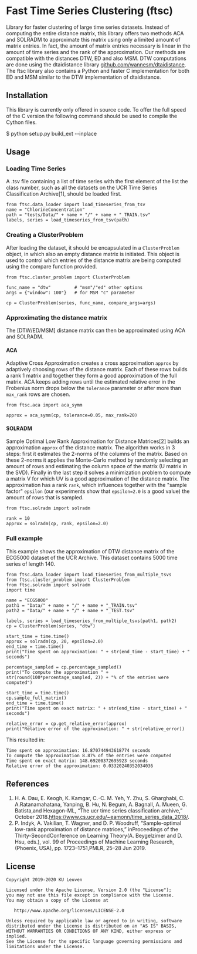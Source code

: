 # Fast Time Series Clustering (ftsc)

Library for faster clustering of large time series datasets. Instead of computing the entire 
distance matrix, this library offers two methods ACA and SOLRADM to approximate this matrix 
using only a limited amount of matrix entries. In fact, the amount of matrix entries necessary
is linear in the amount of time series and the rank of the approximation. Our methods are 
compatible with the distances DTW, ED and also MSM. DTW computations are done using the 
dtaidistance library [github.com/wannesm/dtaidistance](https://github.com/wannesm/dtaidistance). 
The ftsc library also contains a Python and faster C implementation for both ED and MSM similar 
to the DTW implementation of dtaidistance.

## Installation

This library is currently only offered in source code. To offer the full speed of the C version
the following command should be used to compile the Cython files.

  $ python setup.py build_ext --inplace

## Usage

### Loading Time Series
A .tsv file containing a list of time series with the first element of the list the class number,
such as all the datasets on the UCR Time Series Classification Archive[1], should be loaded first.

    from ftsc.data_loader import load_timeseries_from_tsv
    name = "ChlorineConcentration"
    path = "tests/Data/" + name + "/" + name + "_TRAIN.tsv"
    labels, series = load_timeseries_from_tsv(path)

### Creating a ClusterProblem
After loading the dataset, it should be encapsulated in a `ClusterProblem` object, in which also an
empty distance matrix is initiated. This object is used to control which entries of the distance 
matrix are being computed using the compare function provided.

    from ftsc.cluster_problem import ClusterProblem
    
    func_name = "dtw"         # "msm"/"ed" other options
    args = {"window": 100"}   # for MSM "c" parameter
    
    cp = ClusterProblem(series, func_name, compare_args=args)
    
### Approximating the distance matrix
The [DTW/ED/MSM] distance matrix can then be approximated using ACA and SOLRADM.

#### ACA
Adaptive Cross Approximation creates a cross approximation `approx` by adaptively choosing rows of the 
distance matrix. Each of these rows builds a rank 1 matrix and together they form a good approximation
of the full matrix. ACA keeps adding rows until the estimated relative error in the Frobenius norm 
drops below the `tolerance` parameter or after more than `max_rank` rows are chosen.

    from ftsc.aca import aca_symm
    
    approx = aca_symm(cp, tolerance=0.05, max_rank=20)
    
#### SOLRADM
Sample Optimal Low Rank Approximation for Distance Matrices[2] builds an approximation `approx` of the
distance matrix. The algorithm works in 3 steps: first it estimates the 2-norms of the columns of the
matrix. Based on these 2-norms it applies the Monte-Carlo method by randomly selecting an amount of rows
and estimating the column space of the matrix (U matrix in the SVD). Finally in the last step it solves a
minimization problem to compute a matrix V for which UV is a good approximation of the distance matrix.
The approximation has a rank `rank`, which influences together with the "sample factor" `epsilon` (our 
experiments show that `epsilon=2.0` is a good value) the amount of rows that is sampled.

    from ftsc.solradm import solradm
    
    rank = 10
    approx = solradm(cp, rank, epsilon=2.0)

### Full example
This example shows the approximation of DTW distance matrix of the ECG5000 dataset of the UCR Archive. This
dataset contains 5000 time series of length 140.

    from ftsc.data_loader import load_timeseries_from_multiple_tsvs
    from ftsc.cluster_problem import ClusterProblem
    from ftsc.solradm import solradm
    import time

    name = "ECG5000"
    path1 = "Data/" + name + "/" + name + "_TRAIN.tsv"
    path2 = "Data/" + name + "/" + name + "_TEST.tsv"

    labels, series = load_timeseries_from_multiple_tsvs(path1, path2)
    cp = ClusterProblem(series, "dtw")

    start_time = time.time()
    approx = solradm(cp, 20, epsilon=2.0)
    end_time = time.time()
    print("Time spent on approximation: " + str(end_time - start_time) + " seconds")

    percentage_sampled = cp.percentage_sampled()
    print("To compute the approximation " + str(round(100*percentage_sampled, 2)) + "% of the entries were computed")

    start_time = time.time()
    cp.sample_full_matrix()
    end_time = time.time()
    print("Time spent on exact matrix: " + str(end_time - start_time) + " seconds")

    relative_error = cp.get_relative_error(approx)
    print("Relative error of the approximation: " + str(relative_error))

This resulted in:

    Time spent on approximation: 16.870744943618774 seconds
    To compute the approximation 8.87% of the entries were computed
    Time spent on exact matrix: 148.69200372695923 seconds
    Relative error of the approximation: 0.03320240352034036

## References

1. H. A. Dau, E. Keogh, K. Kamgar, C.-C. M. Yeh, Y. Zhu, S. Gharghabi, C. A.Ratanamahatana, Yanping, B. Hu, N. Begum, A. Bagnall, A. Mueen, G. Batista,and Hexagon-ML,
   “The ucr time series classification archive,” October 2018.https://www.cs.ucr.edu/~eamonn/time_series_data_2018/.
2. P. Indyk, A. Vakilian, T. Wagner, and D. P. Woodruff, 
   “Sample-optimal low-rank approximation of distance matrices,” inProceedings of the Thirty-SecondConference on Learning Theory(A. Beygelzimer and D. Hsu, eds.),
   vol. 99 of Proceedings of Machine Learning Research, (Phoenix, USA), pp. 1723–1751,PMLR, 25–28 Jun 2019.


## License

    Copyright 2019-2020 KU Leuven

    Licensed under the Apache License, Version 2.0 (the "License");
    you may not use this file except in compliance with the License.
    You may obtain a copy of the License at

       http://www.apache.org/licenses/LICENSE-2.0

    Unless required by applicable law or agreed to in writing, software
    distributed under the License is distributed on an "AS IS" BASIS,
    WITHOUT WARRANTIES OR CONDITIONS OF ANY KIND, either express or implied.
    See the License for the specific language governing permissions and
    limitations under the License.
